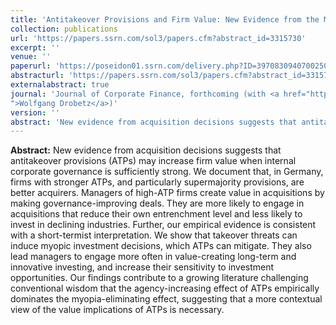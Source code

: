 ```yaml
---
title: 'Antitakeover Provisions and Firm Value: New Evidence from the M&A Market'
collection: publications
url: 'https://papers.ssrn.com/sol3/papers.cfm?abstract_id=3315730'
excerpt: ''
venue: ''
paperurl: 'https://poseidon01.ssrn.com/delivery.php?ID=397083094070025080084099081116027025033019063049002037010087017109110121064082003105123000022020108121118066084098102029005126098042069049011112025070092000121124019069064013127091104081114119024085024024114066102016007064073105093069000019090107084108&EXT=pdf'
abstracturl: 'https://papers.ssrn.com/sol3/papers.cfm?abstract_id=3315730'
externalabstract: true
journal: 'Journal of Corporate Finance, forthcoming (with <a href="https://www.bwl.uni-hamburg.de/finance/team/drobetz.html
">Wolfgang Drobetz</a>)'
version: ''
abstract: 'New evidence from acquisition decisions suggests that antitakeover provisions (ATPs) may increase firm value when internal corporate governance is sufficiently strong. We document that, in Germany, firms with stronger ATPs, and particularly supermajority provisions, are better acquirers. Managers of high-ATP firms create value in acquisitions by making governance-improving deals. They are more likely to engage in acquisitions that reduce their own entrenchment level and less likely to invest in declining industries. Further, our empirical evidence is consistent with a short-termist interpretation. We show that takeover threats can induce myopic investment decisions, which ATPs can mitigate. They also lead managers to engage more often in value-creating long-term and innovative investing, and increase their sensitivity to investment opportunities. Our findings contribute to a growing literature challenging conventional wisdom that the agency-increasing effect of ATPs empirically dominates the myopia-eliminating effect, suggesting that a more contextual view of the value implications of ATPs is necessary.'
---
```


<strong>Abstract:</strong> New evidence from acquisition decisions suggests that antitakeover provisions (ATPs) may increase firm value when internal corporate governance is sufficiently strong. We document that, in Germany, firms with stronger ATPs, and particularly supermajority provisions, are better acquirers. Managers of high-ATP firms create value in acquisitions by making governance-improving deals. They are more likely to engage in acquisitions that reduce their own entrenchment level and less likely to invest in declining industries. Further, our empirical evidence is consistent with a short-termist interpretation. We show that takeover threats can induce myopic investment decisions, which ATPs can mitigate. They also lead managers to engage more often in value-creating long-term and innovative investing, and increase their sensitivity to investment opportunities. Our findings contribute to a growing literature challenging conventional wisdom that the agency-increasing effect of ATPs empirically dominates the myopia-eliminating effect, suggesting that a more contextual view of the value implications of ATPs is necessary.
